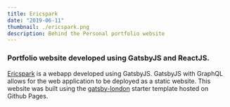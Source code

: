 ```yaml
---
title: Ericspark
date: "2019-06-11"
thumbnail: ./ericspark.png
description: Behind the Personal portfolio website 
---
```


### Portfolio website developed using GatsbyJS and ReactJS. 

[Ericspark](https://www.ericspark.com/) is a webapp developed using GatsbyJS. GatsbyJS with GraphQL allows for the web application to be deployed as a static website. This website was built using the [gatsby-london](https://www.gatsbyjs.org/starters/ImedAdel/gatsby-london/) starter template hosted on Github Pages.


